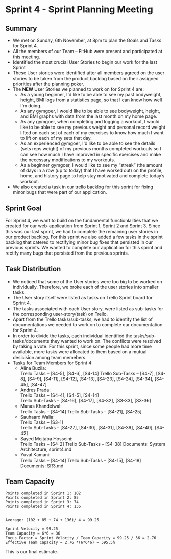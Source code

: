 # Sprint 4 - Sprint Planning Meeting

## Summary
- We met on Sunday, 6th November, at 8pm to plan the Goals and Tasks for Sprint 4. 
- All the members of our Team – FitHub were present and participated at this meeting.
- Identified the most crucial User Stories to begin our work for the last Sprint
- These User stories were identified after all members agreed on the user stories to be taken from the product backlog based on their assigned priorities after the planning poker.
- The **NEW** User Stories we planned to work on for Sprint 4 are:
    - As a young beginner, I'd like to be able to see my past bodyweight, height, BMI logs from a statistics page, so that I can know how well I'm doing.
    - As any gymgoer, I would like to be able to see bodyweight, height, and BMI graphs with data from the last month on my home page.
    - As any gymgoer, when completing and logging a workout, I would like to be able to see my previous weight and personal record weight lifted on each set of each of my exercises to know how much I want to lift on each of my sets that day.
    - As an experienced gymgoer, I'd like to be able to see the details (sets reps weight) of my previous months completed workouts so I can see how much I have improved in specific exercises and make the necessary modifications to my workouts.
    - As a beginner gymgoer, I would like to see my “streak” (the amount of days in a row (up to today) that I have worked out) on the profile, home, and history page to help stay motivated and complete today’s workout.
- We also created a task in our trello backlog for this sprint for fixing minor bugs that were part of our application. 

## Sprint Goal
For Sprint 4, we want to build on the fundamental functionlalities that we created for our web-application from Sprint 1, Sprint 2 and Sprint 3. Since this was our last sprint, we had to complete the remaining user stories in our product backlog. For this sprint we also added a few tasks in the sprint backlog that catered to rectifying minor bug fixes that persisted in our previous sprints. We wanted to complete our application for this sprint and rectify many bugs that persisted from the previous sprints. 

## Task Distribution
- We noticed that some of the User stories were too big to be worked on individually. Therefore, we broke each of the user stories into smaller tasks.
- The User story itself were listed as tasks on Trello Sprint board for Sprint 4.
- The tasks associated with each User story, were listed as sub-tasks for the corresponding user-story(task) on Trello.
- Apart from the Trello tasks/sub-tasks, we had to identify the list of documentations we needed to work on to complete our documentation for Sprint 4.
- In order to divide the tasks, each individual identified the tasks/sub-tasks/documents they wanted to work on. The conflicts were resolved by taking a vote. For this sprint, since some people had more time available, more tasks were allocated to them based on a mutual desicision among team memebers.
- Tasks for Team Members for Sprint 4:
     - Alina Buzila:  
        Trello Tasks – [S4-5], [S4-6], [S4-14]
        Trello Sub-Tasks – [S4-7], [S4-8], [S4-9], [S4-11], [S4-12], [S4-13], [S4-23], [S4-24], [S4-34], [S4-45], [S4-47]
     - Andres Prada:  
        Trello Tasks – [S4-4], [S4-5], [S4-14]  
        Trello Sub-Tasks – [S4-16], [S4-17], [S4-32], [S3-33], [S3-36]
     - Manas Khandelwal:  
        Trello Tasks – [S4-14] 
        Trello Sub-Tasks – [S4-21], [S4-25]
     - Sauhaard Walia:  
        Trello Tasks – [S3-1]  
        Trello Sub-Tasks – [S4-27], [S4-30], [S4-31], [S4-39], [S4-40], [S4-42]
     - Sayed Mojtaba Hosseini:  
        Trello Tasks – [S4-2]
        Trello Sub-Tasks – [S4-38]
        Documents: System Architecture, sprint4.md
     - Yuval Kamani:  
        Trello Tasks – [S4-14]
        Trello Sub-Tasks – [S4-15], [S4-18]
        Documents: SR3.md

## Team Capacity
```
Points completed in Sprint 1: 102
Points completed in Sprint 2: 85
Points completed in Sprint 3: 74
Points completed in Sprint 4: 136


Average: (102 + 85 + 74 + 136)/ 4 = 99.25

Sprint Velocity = 99.25 
Team Capacity = 6*6 = 36
Focus Factor = Sprint Velocity / Team Capacity = 99.25 / 36 = 2.76
Effective Team Capacity = 2.76 *(6*6*6) = 595.5h
```

This is our final estimate.
